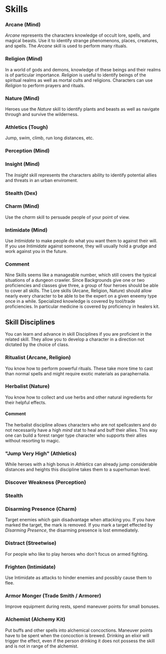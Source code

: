 # Skills

### Arcane (Mind)
*Arcane* represents the characters knowledge of occult lore, spells, and magical beasts.
Use it to identify strange phenomenons, places, creatures, and spells.
The *Arcane* skill is used to perform many rituals.

### Religion (Mind)
In a world of gods and demons, knowledge of these beings and their realms is of particular importance.
*Religion* is useful to identify beings of the spiritual realms as well as mortal cults and religions.
Characters can use *Religion* to perform prayers and rituals.

### Nature (Mind)
Heroes use the *Nature* skill to identify plants and beasts as well as navigate through and survive the wilderness.

### Athletics (Tough)
Jump, swim, climb, run long distances, etc.

### Perception (Mind)
### Insight (Mind)
The *Insight* skill represents the characters ability to identify potential allies and threats in an urban enviroment.

### Stealth (Dex)

### Charm (Mind)
Use the *charm* skill to persuade people of your point of view.

### Intimidate (Mind)
Use *Intimidate* to make people do what you want them to against their will.
If you use *Intimidate* against someone, they will usually hold a grudge and work against you in the future.


### Comment
Nine Skills seems like a manageable number, which still covers the typical situations of a dungeon crawler.
Since Backgrounds give one or two proficiencies and classes give three, a group of four heroes should be able to cover all skills.
The Lore skills (Arcane, Religion, Nature) should allow nearly every character to be able to be the expert on a given eneemy type once in a while.
Specialized knowledge is covered by tool/trade proficiencies.
In particular medicine is covered by proficiency in healers kit.


## Skill Disciplines
You can learn and advance in skill Disciplines if you are proficient in the related skill.
They allow you to develop a character in a direction not dictated by the choice of class.

### Ritualist (Arcane, Religion)
You know how to perform powerful rituals.
These take more time to cast than normal spells and might require exotic materials as paraphernalia.

### Herbalist (Nature)
You know how to collect and use herbs and other natural ingredients for their helpful effects.

#### Comment
The herbalist discipline allows characters who are not spellcasters and do not necessarily have a high *mind* stat to heal and buff their allies.
This way one can build a forest ranger type character who supports their allies without resorting to magic.

### "Jump Very High" (Athletics)
While heroes with a high bonus in *Athletics* can already jump considerable distances and heights this discipline takes them to a superhuman level.

### Discover Weakness (Perception)


### Stealth

### Disarming Presence (Charm)
Target enemies which gain disadvantage when attacking you.
If you have marked the target, the mark is removed. If you mark a target effected by *Disarming Presence*, the disarming presence is lost emmediately.

### Distract (Streetwise)
For people who like to play heroes who don't focus on armed fighting.

### Frighten (Intimidate)
Use Intimidate as attacks to hinder enemies and possibly cause them to flee.

### Armor Monger (Trade Smith / Armorer)
Improve equipment during rests, spend maneuver points for small bonuses.

### Alchemist (Alchemy Kit)
Put buffs and other spells into alchemical concoctions.
Maneuver points have to be spent when the concoction is brewed.
Drinking an elixir will trigger the effect, even if the person drinking it does not possess the skill and is not in range of the alchemist.
